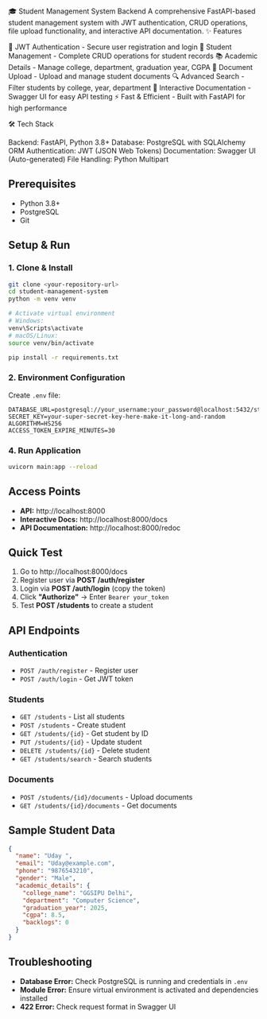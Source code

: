 🎓 Student Management System Backend
A comprehensive FastAPI-based student management system with JWT authentication, CRUD operations, file upload functionality, and interactive API documentation.
✨ Features

🔐 JWT Authentication - Secure user registration and login
👥 Student Management - Complete CRUD operations for student records
📚 Academic Details - Manage college, department, graduation year, CGPA
📄 Document Upload - Upload and manage student documents
🔍 Advanced Search - Filter students by college, year, department
📖 Interactive Documentation - Swagger UI for easy API testing
⚡ Fast & Efficient - Built with FastAPI for high performance

🛠️ Tech Stack

Backend: FastAPI, Python 3.8+
Database: PostgreSQL with SQLAlchemy ORM
Authentication: JWT (JSON Web Tokens)
Documentation: Swagger UI (Auto-generated)
File Handling: Python Multipart

## Prerequisites

- Python 3.8+
- PostgreSQL
- Git

## Setup & Run

### 1. Clone & Install
```bash
git clone <your-repository-url>
cd student-management-system
python -m venv venv

# Activate virtual environment
# Windows:
venv\Scripts\activate
# macOS/Linux:
source venv/bin/activate

pip install -r requirements.txt
```


### 2. Environment Configuration
Create `.env` file:
```env
DATABASE_URL=postgresql://your_username:your_password@localhost:5432/student_management
SECRET_KEY=your-super-secret-key-here-make-it-long-and-random
ALGORITHM=HS256
ACCESS_TOKEN_EXPIRE_MINUTES=30
```

### 4. Run Application
```bash
uvicorn main:app --reload
```

## Access Points

- **API:** http://localhost:8000
- **Interactive Docs:** http://localhost:8000/docs
- **API Documentation:** http://localhost:8000/redoc

## Quick Test

1. Go to http://localhost:8000/docs
2. Register user via **POST /auth/register**
3. Login via **POST /auth/login** (copy the token)
4. Click **"Authorize"** → Enter `Bearer your_token`
5. Test **POST /students** to create a student

## API Endpoints

### Authentication
- `POST /auth/register` - Register user
- `POST /auth/login` - Get JWT token

### Students
- `GET /students` - List all students
- `POST /students` - Create student
- `GET /students/{id}` - Get student by ID
- `PUT /students/{id}` - Update student
- `DELETE /students/{id}` - Delete student
- `GET /students/search` - Search students

### Documents
- `POST /students/{id}/documents` - Upload documents
- `GET /students/{id}/documents` - Get documents

## Sample Student Data
```json
{
  "name": "Uday ",
  "email": "Uday@example.com",
  "phone": "9876543210",
  "gender": "Male",
  "academic_details": {
    "college_name": "GGSIPU Delhi",
    "department": "Computer Science",
    "graduation_year": 2025,
    "cgpa": 8.5,
    "backlogs": 0
  }
}
```

## Troubleshooting

- **Database Error:** Check PostgreSQL is running and credentials in `.env`
- **Module Error:** Ensure virtual environment is activated and dependencies installed
- **422 Error:** Check request format in Swagger UI


